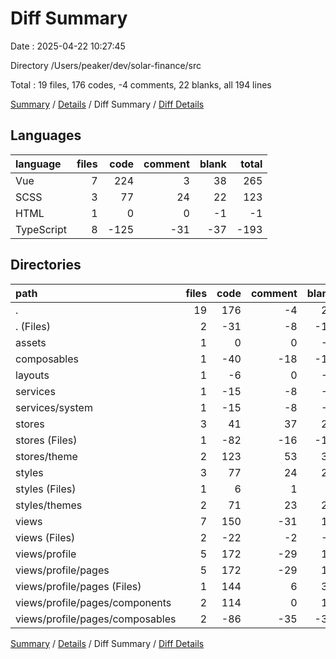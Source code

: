 # Diff Summary

Date : 2025-04-22 10:27:45

Directory /Users/peaker/dev/solar-finance/src

Total : 19 files,  176 codes, -4 comments, 22 blanks, all 194 lines

[Summary](results.md) / [Details](details.md) / Diff Summary / [Diff Details](diff-details.md)

## Languages
| language | files | code | comment | blank | total |
| :--- | ---: | ---: | ---: | ---: | ---: |
| Vue | 7 | 224 | 3 | 38 | 265 |
| SCSS | 3 | 77 | 24 | 22 | 123 |
| HTML | 1 | 0 | 0 | -1 | -1 |
| TypeScript | 8 | -125 | -31 | -37 | -193 |

## Directories
| path | files | code | comment | blank | total |
| :--- | ---: | ---: | ---: | ---: | ---: |
| . | 19 | 176 | -4 | 22 | 194 |
| . (Files) | 2 | -31 | -8 | -10 | -49 |
| assets | 1 | 0 | 0 | -1 | -1 |
| composables | 1 | -40 | -18 | -15 | -73 |
| layouts | 1 | -6 | 0 | -2 | -8 |
| services | 1 | -15 | -8 | -3 | -26 |
| services/system | 1 | -15 | -8 | -3 | -26 |
| stores | 3 | 41 | 37 | 20 | 98 |
| stores (Files) | 1 | -82 | -16 | -14 | -112 |
| stores/theme | 2 | 123 | 53 | 34 | 210 |
| styles | 3 | 77 | 24 | 22 | 123 |
| styles (Files) | 1 | 6 | 1 | 1 | 8 |
| styles/themes | 2 | 71 | 23 | 21 | 115 |
| views | 7 | 150 | -31 | 11 | 130 |
| views (Files) | 2 | -22 | -2 | -4 | -28 |
| views/profile | 5 | 172 | -29 | 15 | 158 |
| views/profile/pages | 5 | 172 | -29 | 15 | 158 |
| views/profile/pages (Files) | 1 | 144 | 6 | 31 | 181 |
| views/profile/pages/components | 2 | 114 | 0 | 14 | 128 |
| views/profile/pages/composables | 2 | -86 | -35 | -30 | -151 |

[Summary](results.md) / [Details](details.md) / Diff Summary / [Diff Details](diff-details.md)